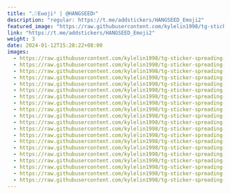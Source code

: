 ```yaml
---
title: "𓄂Eᴍoji² | @HANGSEED𖨘"
description: "regular: https://t.me/addstickers/HANGSEED_Emoji2"
featured_image: "https://raw.githubusercontent.com/kylelin1998/tg-sticker-spreading-worldwide-images/main/img/ca7b6e8b-62dd-46d0-99c6-39df832b373c.jpg"
link: "https://t.me/addstickers/HANGSEED_Emoji2"
weight: 3
date: 2024-01-12T15:28:22+08:00
images:
  - https://raw.githubusercontent.com/kylelin1998/tg-sticker-spreading-worldwide-images/main/img/ca7b6e8b-62dd-46d0-99c6-39df832b373c.jpg
  - https://raw.githubusercontent.com/kylelin1998/tg-sticker-spreading-worldwide-images/main/img/4ba0a68b-014e-4656-9288-f8f8a7d1d5d6.jpg
  - https://raw.githubusercontent.com/kylelin1998/tg-sticker-spreading-worldwide-images/main/img/19fce34d-5873-48ed-899a-67622e3014c0.jpg
  - https://raw.githubusercontent.com/kylelin1998/tg-sticker-spreading-worldwide-images/main/img/b70f28c1-c0aa-4b5b-8aa2-16a74ec094bf.jpg
  - https://raw.githubusercontent.com/kylelin1998/tg-sticker-spreading-worldwide-images/main/img/a796cc44-356a-4ec8-a185-e28928c4f4ff.jpg
  - https://raw.githubusercontent.com/kylelin1998/tg-sticker-spreading-worldwide-images/main/img/79fa4967-6911-46f6-a227-8808b0487d85.jpg
  - https://raw.githubusercontent.com/kylelin1998/tg-sticker-spreading-worldwide-images/main/img/9d458f87-0f4b-458b-844d-180a7fce9503.jpg
  - https://raw.githubusercontent.com/kylelin1998/tg-sticker-spreading-worldwide-images/main/img/163829dc-ce98-4f7a-b5d3-dd92da44ab69.jpg
  - https://raw.githubusercontent.com/kylelin1998/tg-sticker-spreading-worldwide-images/main/img/93f9c690-19bd-4a2e-8a2d-dac4031789e6.jpg
  - https://raw.githubusercontent.com/kylelin1998/tg-sticker-spreading-worldwide-images/main/img/99dcd9d7-1a1d-4e38-96a3-941a1ccaf8f2.jpg
  - https://raw.githubusercontent.com/kylelin1998/tg-sticker-spreading-worldwide-images/main/img/bb7fc751-85cc-49d6-8c6b-b949e8f80eb3.jpg
  - https://raw.githubusercontent.com/kylelin1998/tg-sticker-spreading-worldwide-images/main/img/e4401329-2d4b-4c2b-985d-20247cc1be2f.jpg
  - https://raw.githubusercontent.com/kylelin1998/tg-sticker-spreading-worldwide-images/main/img/7433042b-7b39-449b-a4c6-30a761ffb4b3.jpg
  - https://raw.githubusercontent.com/kylelin1998/tg-sticker-spreading-worldwide-images/main/img/0fe6c205-38dd-48b1-bc46-e2bf2b4a37ec.jpg
  - https://raw.githubusercontent.com/kylelin1998/tg-sticker-spreading-worldwide-images/main/img/afc056cb-d57b-40a2-a819-44fb33960aea.jpg
  - https://raw.githubusercontent.com/kylelin1998/tg-sticker-spreading-worldwide-images/main/img/662a3fbb-efc9-407a-9097-5270e75545c7.jpg
  - https://raw.githubusercontent.com/kylelin1998/tg-sticker-spreading-worldwide-images/main/img/80d5b9fc-2ed7-4ae1-bf04-b6f45a6fba4a.jpg
  - https://raw.githubusercontent.com/kylelin1998/tg-sticker-spreading-worldwide-images/main/img/0088520a-b576-4fd3-89c4-7572f908d958.jpg
  - https://raw.githubusercontent.com/kylelin1998/tg-sticker-spreading-worldwide-images/main/img/4fcf0b54-8896-401b-a180-a399e21f49a5.jpg
  - https://raw.githubusercontent.com/kylelin1998/tg-sticker-spreading-worldwide-images/main/img/334fa594-f025-4588-ac97-7a6259b1d2bf.jpg
---
```

